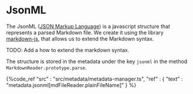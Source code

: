 # JsonML
The JsonML ([JSON Markup Language](http://www.jsonml.org/)) is a javascript structure that represents a parsed Markdown file.
We create it using the library [markdown-js](https://github.com/evilstreak/markdown-js), that allows us to extend the Markdown syntax.

TODO: Add a how to extend the markdown syntax.

The structure is stored in the metadata under the key `jsonml` in the method `MarkdownReader.prototype.parse`.

{%code_ref
    "src" : "src/metadata/metadata-manager.ts",
    "ref" : {
        "text" : "metadata.jsonml[mdFileReader.plainFileName]"
    }
%}

